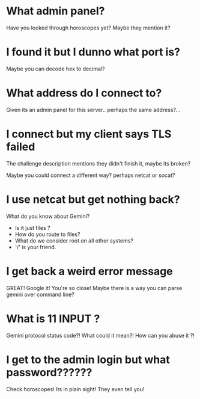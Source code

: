 
# What admin panel? 

Have you looked through horoscopes yet? Maybe they mention it? 

# I found it but I dunno what port <hex number here> is? 

Maybe you can decode hex to decimal? 

# What address do I connect to? 

Given its an admin panel for this server.. perhaps the same address?...

# I connect but my client says TLS failed 

The challenge description mentions they didn't finish it, maybe its broken?

Maybe you could connect a different way? perhaps netcat or socat? 

# I use netcat but get nothing back?

What do you know about Gemini? 
 - Is it just files ?
 - How do you route to files?
 - What do we consider root on all other systems?
 - '/' is your friend.

# I get back a weird error message 

GREAT! Google it! You're so close! Maybe there is a way you can parse gemini over command line? 

# What is 11 INPUT ?

Gemini protocol status code?! What could it mean?! How can you abuse it ?!

# I get to the admin login but what password?????? 

Check horoscopes! Its in plain sight! They even tell you! 

